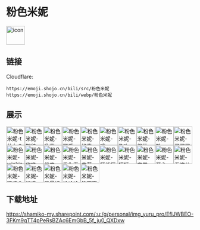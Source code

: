 # 粉色米妮
<img src="https://emoji.shojo.cn/bili/src/粉色米妮/icon.png" width="50" height="50" alt="icon">

## 链接
Cloudflare:
```
https://emoji.shojo.cn/bili/src/粉色米妮
https://emoji.shojo.cn/bili/webp/粉色米妮
```
## 展示
<img src="https://emoji.shojo.cn/bili/src/粉色米妮/粉色米妮-t什么？.png" width="50" height="50" alt="粉色米妮-t什么？"><img src="https://emoji.shojo.cn/bili/src/粉色米妮/粉色米妮-期待.png" width="50" height="50" alt="粉色米妮-期待"><img src="https://emoji.shojo.cn/bili/src/粉色米妮/粉色米妮-欣喜.png" width="50" height="50" alt="粉色米妮-欣喜"><img src="https://emoji.shojo.cn/bili/src/粉色米妮/粉色米妮-可爱.png" width="50" height="50" alt="粉色米妮-可爱"><img src="https://emoji.shojo.cn/bili/src/粉色米妮/粉色米妮-好奇.png" width="50" height="50" alt="粉色米妮-好奇"><img src="https://emoji.shojo.cn/bili/src/粉色米妮/粉色米妮-哼.png" width="50" height="50" alt="粉色米妮-哼"><img src="https://emoji.shojo.cn/bili/src/粉色米妮/粉色米妮-飞吻.png" width="50" height="50" alt="粉色米妮-飞吻"><img src="https://emoji.shojo.cn/bili/src/粉色米妮/粉色米妮-很帅.png" width="50" height="50" alt="粉色米妮-很帅"><img src="https://emoji.shojo.cn/bili/src/粉色米妮/粉色米妮-酷.png" width="50" height="50" alt="粉色米妮-酷"><img src="https://emoji.shojo.cn/bili/src/粉色米妮/粉色米妮-买买买.png" width="50" height="50" alt="粉色米妮-买买买"><img src="https://emoji.shojo.cn/bili/src/粉色米妮/粉色米妮-winking.png" width="50" height="50" alt="粉色米妮-winking"><img src="https://emoji.shojo.cn/bili/src/粉色米妮/粉色米妮-嗨咯.png" width="50" height="50" alt="粉色米妮-嗨咯"><img src="https://emoji.shojo.cn/bili/src/粉色米妮/粉色米妮-俏皮.png" width="50" height="50" alt="粉色米妮-俏皮"><img src="https://emoji.shojo.cn/bili/src/粉色米妮/粉色米妮-看你表演.png" width="50" height="50" alt="粉色米妮-看你表演"><img src="https://emoji.shojo.cn/bili/src/粉色米妮/粉色米妮-卖萌.png" width="50" height="50" alt="粉色米妮-卖萌"><img src="https://emoji.shojo.cn/bili/src/粉色米妮/粉色米妮-拜托拜托.png" width="50" height="50" alt="粉色米妮-拜托拜托"><img src="https://emoji.shojo.cn/bili/src/粉色米妮/粉色米妮-嘻嘻.png" width="50" height="50" alt="粉色米妮-嘻嘻"><img src="https://emoji.shojo.cn/bili/src/粉色米妮/粉色米妮-害羞.png" width="50" height="50" alt="粉色米妮-害羞"><img src="https://emoji.shojo.cn/bili/src/粉色米妮/粉色米妮-开心.png" width="50" height="50" alt="粉色米妮-开心"><img src="https://emoji.shojo.cn/bili/src/粉色米妮/粉色米妮-看这儿.png" width="50" height="50" alt="粉色米妮-看这儿"><img src="https://emoji.shojo.cn/bili/src/粉色米妮/粉色米妮-嗯哼？.png" width="50" height="50" alt="粉色米妮-嗯哼？"><img src="https://emoji.shojo.cn/bili/src/粉色米妮/粉色米妮-疑惑.png" width="50" height="50" alt="粉色米妮-疑惑"><img src="https://emoji.shojo.cn/bili/src/粉色米妮/粉色米妮-我最好看.png" width="50" height="50" alt="粉色米妮-我最好看"><img src="https://emoji.shojo.cn/bili/src/粉色米妮/粉色米妮-哈哈哈哈.png" width="50" height="50" alt="粉色米妮-哈哈哈哈"><img src="https://emoji.shojo.cn/bili/src/粉色米妮/粉色米妮-笑而不语.png" width="50" height="50" alt="粉色米妮-笑而不语">

## 下载地址

https://shamiko-my.sharepoint.com/:u:/g/personal/img_yuru_pro/EflJWBEO-3FKm9qTT4pPeRsBZAc6EmGbB_5f_ju0_QXDxw